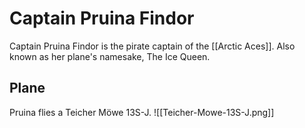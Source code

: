 # Captain Pruina Findor

Captain Pruina Findor is the pirate captain of the [[Arctic Aces]]. Also known as her plane's namesake, The Ice Queen.

## Plane

Pruina flies a Teicher Möwe 13S-J.
![[Teicher-Mowe-13S-J.png]]